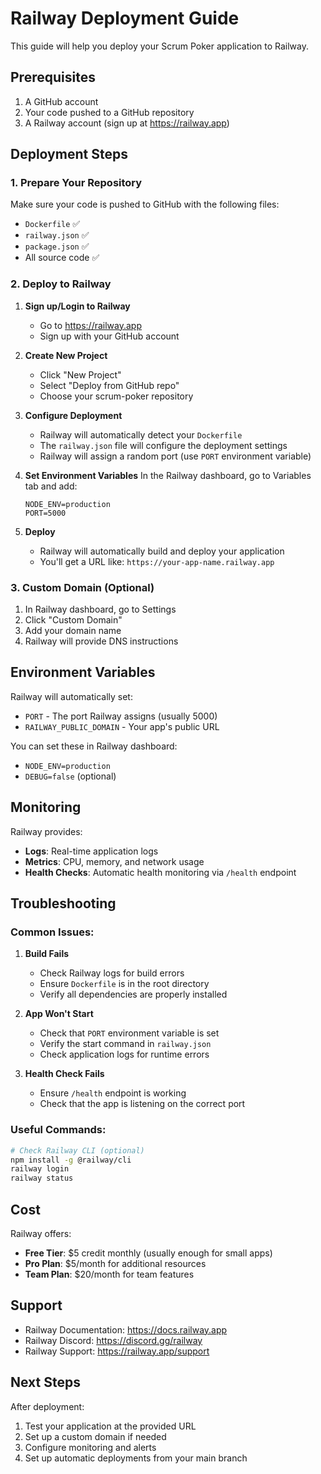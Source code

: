 # Railway Deployment Guide

This guide will help you deploy your Scrum Poker application to Railway.

## Prerequisites

1. A GitHub account
2. Your code pushed to a GitHub repository
3. A Railway account (sign up at https://railway.app)

## Deployment Steps

### 1. Prepare Your Repository

Make sure your code is pushed to GitHub with the following files:
- `Dockerfile` ✅
- `railway.json` ✅
- `package.json` ✅
- All source code ✅

### 2. Deploy to Railway

1. **Sign up/Login to Railway**
   - Go to https://railway.app
   - Sign up with your GitHub account

2. **Create New Project**
   - Click "New Project"
   - Select "Deploy from GitHub repo"
   - Choose your scrum-poker repository

3. **Configure Deployment**
   - Railway will automatically detect your `Dockerfile`
   - The `railway.json` file will configure the deployment settings
   - Railway will assign a random port (use `PORT` environment variable)

4. **Set Environment Variables**
   In the Railway dashboard, go to Variables tab and add:
   ```
   NODE_ENV=production
   PORT=5000
   ```

5. **Deploy**
   - Railway will automatically build and deploy your application
   - You'll get a URL like: `https://your-app-name.railway.app`

### 3. Custom Domain (Optional)

1. In Railway dashboard, go to Settings
2. Click "Custom Domain"
3. Add your domain name
4. Railway will provide DNS instructions

## Environment Variables

Railway will automatically set:
- `PORT` - The port Railway assigns (usually 5000)
- `RAILWAY_PUBLIC_DOMAIN` - Your app's public URL

You can set these in Railway dashboard:
- `NODE_ENV=production`
- `DEBUG=false` (optional)

## Monitoring

Railway provides:
- **Logs**: Real-time application logs
- **Metrics**: CPU, memory, and network usage
- **Health Checks**: Automatic health monitoring via `/health` endpoint

## Troubleshooting

### Common Issues:

1. **Build Fails**
   - Check Railway logs for build errors
   - Ensure `Dockerfile` is in the root directory
   - Verify all dependencies are properly installed

2. **App Won't Start**
   - Check that `PORT` environment variable is set
   - Verify the start command in `railway.json`
   - Check application logs for runtime errors

3. **Health Check Fails**
   - Ensure `/health` endpoint is working
   - Check that the app is listening on the correct port

### Useful Commands:

```bash
# Check Railway CLI (optional)
npm install -g @railway/cli
railway login
railway status
```

## Cost

Railway offers:
- **Free Tier**: $5 credit monthly (usually enough for small apps)
- **Pro Plan**: $5/month for additional resources
- **Team Plan**: $20/month for team features

## Support

- Railway Documentation: https://docs.railway.app
- Railway Discord: https://discord.gg/railway
- Railway Support: https://railway.app/support

## Next Steps

After deployment:
1. Test your application at the provided URL
2. Set up a custom domain if needed
3. Configure monitoring and alerts
4. Set up automatic deployments from your main branch
